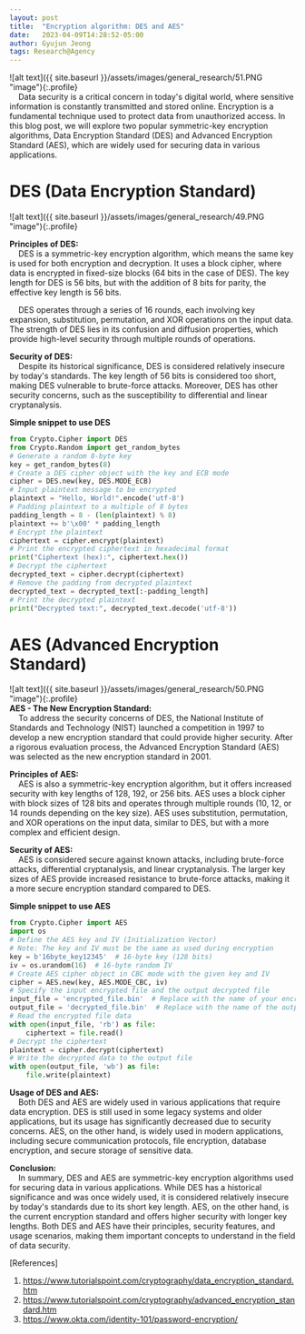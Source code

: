 ```yaml
---
layout: post
title:  "Encryption algorithm: DES and AES"
date:   2023-04-09T14:28:52-05:00
author: Gyujun Jeong
tags: Research@Agency
---
```

![alt text]({{ site.baseurl }}/assets/images/general_research/51.PNG "image"){:.profile}<br>
&nbsp;&nbsp;&nbsp;&nbsp;Data security is a critical concern in today's digital world, where sensitive information is constantly transmitted and stored online. Encryption is a fundamental technique used to protect data from unauthorized access. In this blog post, we will explore two popular symmetric-key encryption algorithms, Data Encryption Standard (DES) and Advanced Encryption Standard (AES), which are widely used for securing data in various applications.

# DES (Data Encryption Standard)
![alt text]({{ site.baseurl }}/assets/images/general_research/49.PNG "image"){:.profile}<br>

<b>Principles of DES:</b><br>
&nbsp;&nbsp;&nbsp;&nbsp;DES is a symmetric-key encryption algorithm, which means the same key is used for both encryption and decryption. It uses a block cipher, where data is encrypted in fixed-size blocks (64 bits in the case of DES). The key length for DES is 56 bits, but with the addition of 8 bits for parity, the effective key length is 56 bits.<br>

&nbsp;&nbsp;&nbsp;&nbsp;DES operates through a series of 16 rounds, each involving key expansion, substitution, permutation, and XOR operations on the input data. The strength of DES lies in its confusion and diffusion properties, which provide high-level security through multiple rounds of operations.<br>

<b>Security of DES:</b><br>
&nbsp;&nbsp;&nbsp;&nbsp;Despite its historical significance, DES is considered relatively insecure by today's standards. The key length of 56 bits is considered too short, making DES vulnerable to brute-force attacks. Moreover, DES has other security concerns, such as the susceptibility to differential and linear cryptanalysis.<br>

<b>Simple snippet to use DES</b><br>

```python
from Crypto.Cipher import DES
from Crypto.Random import get_random_bytes
# Generate a random 8-byte key
key = get_random_bytes(8)
# Create a DES cipher object with the key and ECB mode
cipher = DES.new(key, DES.MODE_ECB)
# Input plaintext message to be encrypted
plaintext = "Hello, World!".encode('utf-8')
# Padding plaintext to a multiple of 8 bytes
padding_length = 8 - (len(plaintext) % 8)
plaintext += b'\x00' * padding_length
# Encrypt the plaintext
ciphertext = cipher.encrypt(plaintext)
# Print the encrypted ciphertext in hexadecimal format
print("Ciphertext (hex):", ciphertext.hex())
# Decrypt the ciphertext
decrypted_text = cipher.decrypt(ciphertext)
# Remove the padding from decrypted plaintext
decrypted_text = decrypted_text[:-padding_length]
# Print the decrypted plaintext
print("Decrypted text:", decrypted_text.decode('utf-8'))
```

# AES (Advanced Encryption Standard)
![alt text]({{ site.baseurl }}/assets/images/general_research/50.PNG "image"){:.profile}<br>
<b>AES - The New Encryption Standard:</b><br>
&nbsp;&nbsp;&nbsp;&nbsp;To address the security concerns of DES, the National Institute of Standards and Technology (NIST) launched a competition in 1997 to develop a new encryption standard that could provide higher security. After a rigorous evaluation process, the Advanced Encryption Standard (AES) was selected as the new encryption standard in 2001.<br>

<b>Principles of AES:</b><br>
&nbsp;&nbsp;&nbsp;&nbsp;AES is also a symmetric-key encryption algorithm, but it offers increased security with key lengths of 128, 192, or 256 bits. AES uses a block cipher with block sizes of 128 bits and operates through multiple rounds (10, 12, or 14 rounds depending on the key size). AES uses substitution, permutation, and XOR operations on the input data, similar to DES, but with a more complex and efficient design.<br>

<b>Security of AES:</b><br>
&nbsp;&nbsp;&nbsp;&nbsp;AES is considered secure against known attacks, including brute-force attacks, differential cryptanalysis, and linear cryptanalysis. The larger key sizes of AES provide increased resistance to brute-force attacks, making it a more secure encryption standard compared to DES.<br>


<b>Simple snippet to use AES</b><br>

```python
from Crypto.Cipher import AES
import os
# Define the AES key and IV (Initialization Vector)
# Note: The key and IV must be the same as used during encryption
key = b'16byte_key12345'  # 16-byte key (128 bits)
iv = os.urandom(16)  # 16-byte random IV
# Create AES cipher object in CBC mode with the given key and IV
cipher = AES.new(key, AES.MODE_CBC, iv)
# Specify the input encrypted file and the output decrypted file
input_file = 'encrypted_file.bin'  # Replace with the name of your encrypted file
output_file = 'decrypted_file.bin'  # Replace with the name of the output decrypted file
# Read the encrypted file data
with open(input_file, 'rb') as file:
    ciphertext = file.read()
# Decrypt the ciphertext
plaintext = cipher.decrypt(ciphertext)
# Write the decrypted data to the output file
with open(output_file, 'wb') as file:
    file.write(plaintext)
```

<b>Usage of DES and AES:</b><br>
&nbsp;&nbsp;&nbsp;&nbsp;Both DES and AES are widely used in various applications that require data encryption. DES is still used in some legacy systems and older applications, but its usage has significantly decreased due to security concerns. AES, on the other hand, is widely used in modern applications, including secure communication protocols, file encryption, database encryption, and secure storage of sensitive data.<br>

<b>Conclusion:</b><br>
&nbsp;&nbsp;&nbsp;&nbsp;In summary, DES and AES are symmetric-key encryption algorithms used for securing data in various applications. While DES has a historical significance and was once widely used, it is considered relatively insecure by today's standards due to its short key length. AES, on the other hand, is the current encryption standard and offers higher security with longer key lengths. Both DES and AES have their principles, security features, and usage scenarios, making them important concepts to understand in the field of data security.

[References]
1. https://www.tutorialspoint.com/cryptography/data_encryption_standard.htm
2. https://www.tutorialspoint.com/cryptography/advanced_encryption_standard.htm
3. https://www.okta.com/identity-101/password-encryption/

